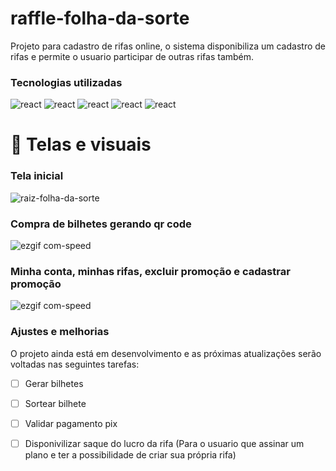 # raffle-folha-da-sorte

<p>Projeto para cadastro de rifas online, o sistema disponibiliza um cadastro de rifas e permite o usuario participar de outras rifas também.</p>

### Tecnologias utilizadas

<div>

  <img alt='react' src='https://img.shields.io/badge/React-20232A?style=for-the-badge&logo=react&logoColor=61DAFB' />

  <img alt='react' src='https://img.shields.io/badge/TypeScript-007ACC?style=for-the-badge&logo=typescript&logoColor=white' />

  <img alt='react' src='https://img.shields.io/badge/Bootstrap-563D7C?style=for-the-badge&logo=bootstrap&logoColor=white' />

  <img alt='react' src='https://img.shields.io/badge/HTML-239120?style=for-the-badge&logo=html5&logoColor=white' />

  <img alt='react' src='https://img.shields.io/badge/CSS-239120?&style=for-the-badge&logo=css3&logoColor=white' />

</div>

# 📸 Telas e visuais

<div>

### Tela inicial

![raiz-folha-da-sorte](https://github.com/Lucasss-laurentino/raffle-folha-da-sorte/assets/96303722/cd537613-ce71-481a-8939-5201fbc5e091)

### Compra de bilhetes gerando qr code

![ezgif com-speed](https://github.com/Lucasss-laurentino/raffle-folha-da-sorte/assets/96303722/3d12120d-5509-4d89-83f2-c2c60924a6b9)

### Minha conta, minhas rifas, excluir promoção e cadastrar promoção

![ezgif com-speed](https://github.com/Lucasss-laurentino/raffle-folha-da-sorte/assets/96303722/0f24eeb9-930a-4406-a297-9a9ee3dfa3b2)

</div>

### Ajustes e melhorias

O projeto ainda está em desenvolvimento e as próximas atualizações serão voltadas nas seguintes tarefas:

- [ ] Gerar bilhetes
- [ ] Sortear bilhete
- [ ] Validar pagamento pix
- [ ] Disponivilizar saque do lucro da rifa (Para o usuario que assinar um plano e ter a possibilidade de criar sua própria rifa)
 
